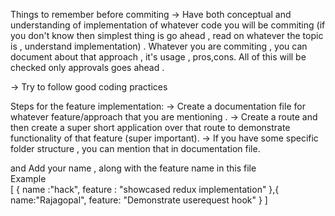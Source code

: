 Things to remember before commiting 
-> Have both conceptual and understanding of implementation of whatever code you will be commiting (if you don't know then simplest thing is go ahead , read on whatever the topic is , understand implementation) . Whatever you are commiting , you can document about that approach , it's usage , pros,cons. All of this will be checked only approvals goes ahead .

-> Try to follow good coding practices

Steps for the feature implementation: 
-> Create a documentation file for whatever feature/approach that you are mentioning . 
-> Create a route and then create a super short application over that route to demonstrate functionality of that feature (super important). 
-> If you have some specific folder structure , you can mention that in documentation file. 

and Add your name , along with the feature name in this file <br/>
Example <br/>
 [
    {
    name :"hack",
    feature : "showcased redux implementation"
    },{
    name:"Rajagopal",
    feature: "Demonstrate userequest hook"
    }
 ]
